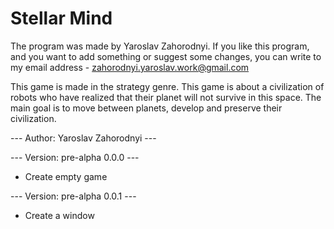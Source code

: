 # Stellar Mind

The program was made by Yaroslav Zahorodnyi.
If you like this program, and you want to add something or suggest some changes,
you can write to my email address - zahorodnyi.yaroslav.work@gmail.com

This game is made in the strategy genre.
This game is about a civilization of robots who have realized that their planet will not survive in this space. 
The main goal is to move between planets, develop and preserve their civilization.

--- Author: Yaroslav Zahorodnyi ---

--- Version: pre-alpha 0.0.0 ---
- Create empty game

--- Version: pre-alpha 0.0.1 ---
- Create a window